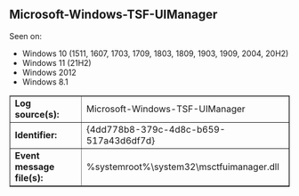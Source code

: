 ## Microsoft-Windows-TSF-UIManager

Seen on:
* Windows 10 (1511, 1607, 1703, 1709, 1803, 1809, 1903, 1909, 2004, 20H2)
* Windows 11 (21H2)
* Windows 2012
* Windows 8.1

<table border="1" class="docutils">
  <tbody>
    <tr>
      <td><b>Log source(s):</b></td>
      <td>Microsoft-Windows-TSF-UIManager</td>
    </tr>
    <tr>
      <td><b>Identifier:</b></td>
      <td>{4dd778b8-379c-4d8c-b659-517a43d6df7d}</td>
    </tr>
    <tr>
      <td><b>Event message file(s):</b></td>
      <td>%systemroot%\system32\msctfuimanager.dll</td>
    </tr>
  </tbody>
</table>

&nbsp;

